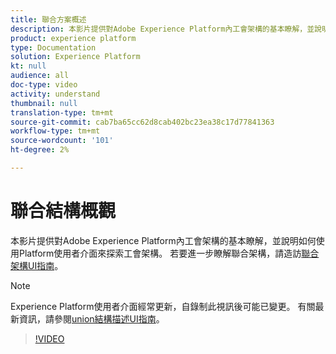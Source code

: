```yaml
---
title: 聯合方案概述
description: 本影片提供對Adobe Experience Platform內工會架構的基本瞭解，並說明如何使用Platform UI來探索工會架構。
product: experience platform
type: Documentation
solution: Experience Platform
kt: null
audience: all
doc-type: video
activity: understand
thumbnail: null
translation-type: tm+mt
source-git-commit: cab7ba65cc62d8cab402bc23ea38c17d77841363
workflow-type: tm+mt
source-wordcount: '101'
ht-degree: 2%

---
```



# 聯合結構概觀

本影片提供對Adobe Experience Platform內工會架構的基本瞭解，並說明如何使用Platform使用者介面來探索工會架構。 若要進一步瞭解聯合架構，請造訪[聯合架構UI指南](../ui/union-schema.md)。

>[!NOTE]
>
>Experience Platform使用者介面經常更新，自錄制此視訊後可能已變更。 有關最新資訊，請參閱[union結構描述UI指南](../ui/union-schema.md)。

>[!VIDEO](https://video.tv.adobe.com/v/329940?quality=12&learn=on&captions=eng)